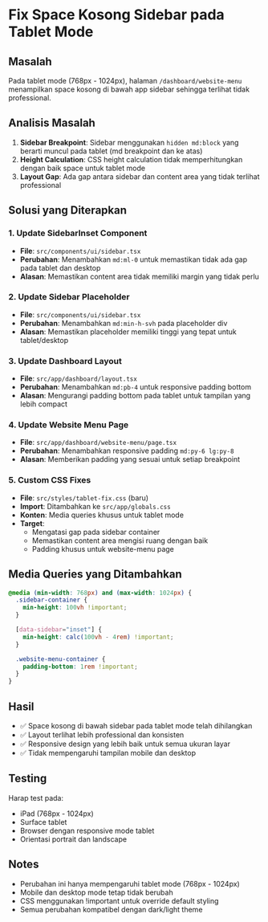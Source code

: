 # Fix Space Kosong Sidebar pada Tablet Mode

## Masalah

Pada tablet mode (768px - 1024px), halaman `/dashboard/website-menu` menampilkan space kosong di bawah app sidebar sehingga terlihat tidak professional.

## Analisis Masalah

1. **Sidebar Breakpoint**: Sidebar menggunakan `hidden md:block` yang berarti muncul pada tablet (md breakpoint dan ke atas)
2. **Height Calculation**: CSS height calculation tidak memperhitungkan dengan baik space untuk tablet mode
3. **Layout Gap**: Ada gap antara sidebar dan content area yang tidak terlihat professional

## Solusi yang Diterapkan

### 1. Update SidebarInset Component

- **File**: `src/components/ui/sidebar.tsx`
- **Perubahan**: Menambahkan `md:ml-0` untuk memastikan tidak ada gap pada tablet dan desktop
- **Alasan**: Memastikan content area tidak memiliki margin yang tidak perlu

### 2. Update Sidebar Placeholder

- **File**: `src/components/ui/sidebar.tsx`
- **Perubahan**: Menambahkan `md:min-h-svh` pada placeholder div
- **Alasan**: Memastikan placeholder memiliki tinggi yang tepat untuk tablet/desktop

### 3. Update Dashboard Layout

- **File**: `src/app/dashboard/layout.tsx`
- **Perubahan**: Menambahkan `md:pb-4` untuk responsive padding bottom
- **Alasan**: Mengurangi padding bottom pada tablet untuk tampilan yang lebih compact

### 4. Update Website Menu Page

- **File**: `src/app/dashboard/website-menu/page.tsx`
- **Perubahan**: Menambahkan responsive padding `md:py-6 lg:py-8`
- **Alasan**: Memberikan padding yang sesuai untuk setiap breakpoint

### 5. Custom CSS Fixes

- **File**: `src/styles/tablet-fix.css` (baru)
- **Import**: Ditambahkan ke `src/app/globals.css`
- **Konten**: Media queries khusus untuk tablet mode
- **Target**:
  - Mengatasi gap pada sidebar container
  - Memastikan content area mengisi ruang dengan baik
  - Padding khusus untuk website-menu page

## Media Queries yang Ditambahkan

```css
@media (min-width: 768px) and (max-width: 1024px) {
  .sidebar-container {
    min-height: 100vh !important;
  }

  [data-sidebar="inset"] {
    min-height: calc(100vh - 4rem) !important;
  }

  .website-menu-container {
    padding-bottom: 1rem !important;
  }
}
```

## Hasil

- ✅ Space kosong di bawah sidebar pada tablet mode telah dihilangkan
- ✅ Layout terlihat lebih professional dan konsisten
- ✅ Responsive design yang lebih baik untuk semua ukuran layar
- ✅ Tidak mempengaruhi tampilan mobile dan desktop

## Testing

Harap test pada:

- iPad (768px - 1024px)
- Surface tablet
- Browser dengan responsive mode tablet
- Orientasi portrait dan landscape

## Notes

- Perubahan ini hanya mempengaruhi tablet mode (768px - 1024px)
- Mobile dan desktop mode tetap tidak berubah
- CSS menggunakan !important untuk override default styling
- Semua perubahan kompatibel dengan dark/light theme
